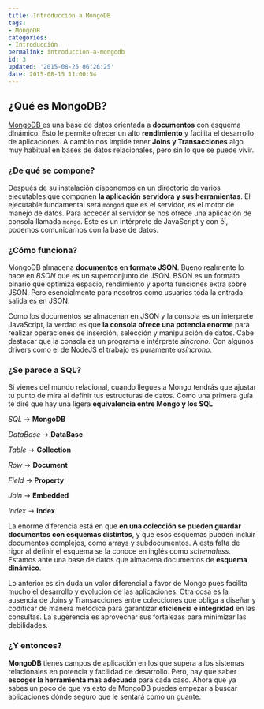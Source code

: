 ```yaml
---
title: Introducción a MongoDB
tags: 
- MongoDB
categories:
- Introducción 
permalink: introduccion-a-mongodb
id: 3
updated: '2015-08-25 06:26:25'
date: 2015-08-15 11:00:54
---
```


## ¿Qué es MongoDB?

[MongoDB ](http://mongodb.org) es una base de datos orientada a **documentos** con esquema dinámico. Esto le permite ofrecer un alto **rendimiento** y facilita el desarrollo de aplicaciones. A cambio nos impide tener **Joins y Transacciones** algo muy habitual en bases de datos relacionales, pero sin lo que se puede vivir.

### ¿De qué se compone?

Después de su instalación disponemos en un directorio de varios ejecutables que componen **la aplicación servidora y sus herramientas**. El ejecutable fundamental será `mongod` que es el servidor, es el motor de manejo de datos. Para acceder al servidor se nos ofrece una aplicación de consola llamada `mongo`. Este es un intérprete de JavaScript y con él, podemos comunicarnos con la base de datos.

### ¿Cómo funciona?

MongoDB almacena **documentos en formato JSON**. Bueno realmente lo hace en *BSON* que es un superconjunto de JSON. BSON es un formato binario que optimiza espacio, rendimiento y aporta funciones extra sobre JSON. Pero esencialmente para nosotros como usuarios toda la entrada salida es en JSON.

Como los documentos se almacenan en JSON y la consola es un interprete JavaScript, la verdad es que **la consola ofrece una potencia enorme** para realizar operaciones de inserción, selección y manipulación de datos. Cabe destacar que la consola es un programa e intérprete *síncrono*. Con algunos drivers como el de NodeJS el trabajo es puramente *asíncrono*.

### ¿Se parece a SQL?

Si vienes del mundo relacional, cuando llegues a Mongo tendrás que ajustar tu punto de mira al definir tus estructuras de datos. Como una primera guía te diré que hay una ligera **equivalencia entre Mongo y los SQL**

*SQL* -> **MongoDB**

*DataBase* -> **DataBase**

*Table* -> **Collection**

*Row* -> **Document**

*Field* -> **Property**

*Join* -> **Embedded**

*Index* -> **Index**


La enorme diferencia está en que **en una colección se pueden guardar documentos con esquemas distintos**, y que esos esquemas pueden incluir documentos complejos, como arrays y subdocumentos. A esta falta de rigor al definir el esquema se la conoce
en inglés como *schemaless*. Estamos ante una base de datos que almacena documentos de **esquema dinámico**.

Lo anterior es sin duda un valor diferencial a favor de Mongo pues facilita mucho el desarrollo y evolución de las aplicaciones. Otra cosa es la ausencia de Joins y Transacciones entre colecciones que obliga a diseñar y codificar de manera metódica para garantizar **eficiencia e integridad** en las consultas. La sugerencia es aprovechar sus fortalezas para minimizar las debilidades.

### ¿Y entonces?

**MongoDB** tienes campos de aplicación en los que supera a los sistemas relacionales en potencia y facilidad de desarrollo. Pero, hay que saber **escoger la herramienta mas adecuada** para cada caso. Ahora que ya sabes un poco de que va esto de MongoDB puedes empezar a buscar aplicaciones dónde seguro que le sentará como un guante.